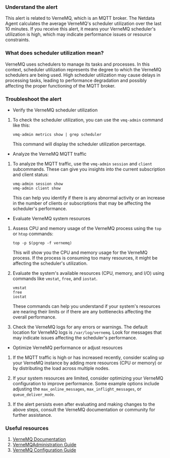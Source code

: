 ### Understand the alert

This alert is related to VerneMQ, which is an MQTT broker. The Netdata Agent calculates the average VerneMQ's scheduler utilization over the last 10 minutes. If you receive this alert, it means your VerneMQ scheduler's utilization is high, which may indicate performance issues or resource constraints.

### What does scheduler utilization mean?

VerneMQ uses schedulers to manage its tasks and processes. In this context, scheduler utilization represents the degree to which the VerneMQ schedulers are being used. High scheduler utilization may cause delays in processing tasks, leading to performance degradation and possibly affecting the proper functioning of the MQTT broker.

### Troubleshoot the alert

- Verify the VerneMQ scheduler utilization

1. To check the scheduler utilization, you can use the `vmq-admin` command like this:

   ```
   vmq-admin metrics show | grep scheduler
   ```

   This command will display the scheduler utilization percentage.

- Analyze the VerneMQ MQTT traffic

1. To analyze the MQTT traffic, use the `vmq-admin` `session` and `client` subcommands. These can give you insights into the current subscription and client status:

   ```
   vmq-admin session show
   vmq-admin client show
   ```

   This can help you identify if there is any abnormal activity or an increase in the number of clients or subscriptions that may be affecting the scheduler's performance.

- Evaluate VerneMQ system resources

1. Assess CPU and memory usage of the VerneMQ process using the `top` or `htop` commands:

   ```
   top -p $(pgrep -f vernemq)
   ```

   This will show you the CPU and memory usage for the VerneMQ process. If the process is consuming too many resources, it might be affecting the scheduler's utilization.

2. Evaluate the system's available resources (CPU, memory, and I/O) using commands like `vmstat`, `free`, and `iostat`.

   ```
   vmstat
   free
   iostat
   ```

   These commands can help you understand if your system's resources are nearing their limits or if there are any bottlenecks affecting the overall performance.

3. Check the VerneMQ logs for any errors or warnings. The default location for VerneMQ logs is `/var/log/vernemq`. Look for messages that may indicate issues affecting the scheduler's performance.

- Optimize VerneMQ performance or adjust resources

1. If the MQTT traffic is high or has increased recently, consider scaling up your VerneMQ instance by adding more resources (CPU or memory) or by distributing the load across multiple nodes.

2. If your system resources are limited, consider optimizing your VerneMQ configuration to improve performance. Some example options include adjusting the `max_online_messages`, `max_inflight_messages`, or `queue_deliver_mode`.

3. If the alert persists even after evaluating and making changes to the above steps, consult the VerneMQ documentation or community for further assistance.

### Useful resources

1. [VerneMQ Documentation](https://vernemq.com/docs/)
2. [VerneMQAdministration Guide](https://vernemq.com/docs/administration/)
3. [VerneMQ Configuration Guide](https://vernemq.com/docs/configuration/)